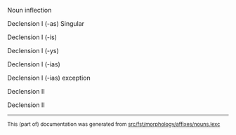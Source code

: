 Noun inflection

Declension I (-as)
Singular

Declension I (-is)

Declension I (-ys)

Declension I (-ias)

Declension I (-ias) exception

Declension II

Declension II

* * *

<small>This (part of) documentation was generated from [src/fst/morphology/affixes/nouns.lexc](https://github.com/giellalt/lang-lit/blob/main/src/fst/morphology/affixes/nouns.lexc)</small>
